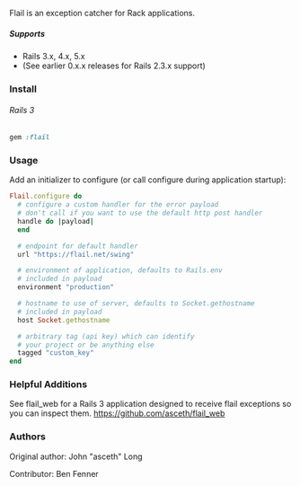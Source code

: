 Flail is an exception catcher for Rack applications.

##### Supports

* Rails 3.x, 4.x, 5.x
* (See earlier 0.x.x releases for Rails 2.3.x support)


### Install

###### Rails 3
```ruby
gem :flail
```


### Usage

Add an initializer to configure (or call configure during application startup):

```ruby
Flail.configure do
  # configure a custom handler for the error payload
  # don't call if you want to use the default http post handler
  handle do |payload|
  end

  # endpoint for default handler
  url "https://flail.net/swing"

  # environment of application, defaults to Rails.env
  # included in payload
  environment "production"

  # hostname to use of server, defaults to Socket.gethostname
  # included in payload
  host Socket.gethostname

  # arbitrary tag (api key) which can identify
  # your project or be anything else
  tagged "custom_key"
end
```


### Helpful Additions

See flail_web for a Rails 3 application designed to receive flail exceptions so you can inspect them.
https://github.com/asceth/flail_web


### Authors

Original author: John "asceth" Long

Contributor: Ben Fenner
